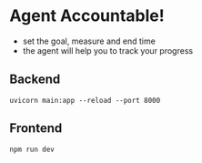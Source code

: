 # Agent Accountable!
- set the goal, measure and end time
- the agent will help you to track your progress

## Backend
```
uvicorn main:app --reload --port 8000
```

## Frontend
```
npm run dev
```
